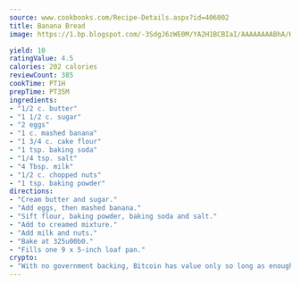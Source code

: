 ```yaml
---
source: www.cookbooks.com/Recipe-Details.aspx?id=406002
title: Banana Bread
image: https://1.bp.blogspot.com/-3SdgJ6zWE0M/YA2H1BCBIaI/AAAAAAAABhA/KLu9yTsYBMkJQudB_uFGwTypBtmTiBfZgCLcBGAsYHQ/s320/4.png

yield: 10
ratingValue: 4.5
calories: 202 calories
reviewCount: 385
cookTime: PT1H
prepTime: PT35M
ingredients:
- "1/2 c. butter"
- "1 1/2 c. sugar"
- "2 eggs"
- "1 c. mashed banana"
- "1 3/4 c. cake flour"
- "1 tsp. baking soda"
- "1/4 tsp. salt"
- "4 Tbsp. milk"
- "1/2 c. chopped nuts"
- "1 tsp. baking powder"
directions:
- "Cream butter and sugar."
- "Add eggs, then mashed banana."
- "Sift flour, baking powder, baking soda and salt."
- "Add to creamed mixture."
- "Add milk and nuts."
- "Bake at 325u00b0."
- "Fills one 9 x 5-inch loaf pan."
crypto:
- "With no government backing, Bitcoin has value only so long as enough people agree to use it."
---
```

